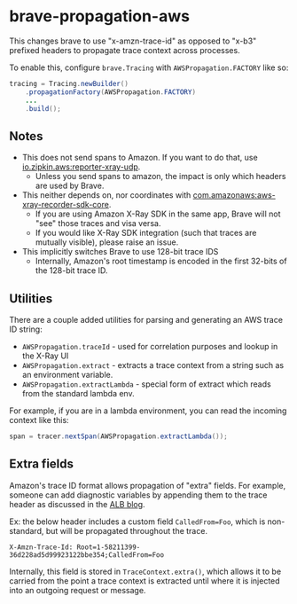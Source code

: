 # brave-propagation-aws
This changes brave to use "x-amzn-trace-id" as opposed to "x-b3" prefixed headers to propagate trace
context across processes.

To enable this, configure `brave.Tracing` with `AWSPropagation.FACTORY` like so:

```java
tracing = Tracing.newBuilder()
    .propagationFactory(AWSPropagation.FACTORY)
    ...
    .build();
```

## Notes
* This does not send spans to Amazon. If you want to do that, use [io.zipkin.aws:reporter-xray-udp](https://github.com/openzipkin/zipkin-aws).
  * Unless you send spans to amazon, the impact is only which headers are used by Brave.
* This neither depends on, nor coordinates with [com.amazonaws:aws-xray-recorder-sdk-core](http://docs.aws.amazon.com/xray/latest/devguide/xray-sdk-java.html).
  * If you are using Amazon X-Ray SDK in the same app, Brave will not "see" those traces and visa versa.
  * If you would like X-Ray SDK integration (such that traces are mutually visible), please raise an issue.
* This implicitly switches Brave to use 128-bit trace IDS
  * Internally, Amazon's root timestamp is encoded in the first 32-bits of the 128-bit trace ID.

## Utilities
There are a couple added utilities for parsing and generating an AWS trace ID string:

* `AWSPropagation.traceId` - used for correlation purposes and lookup in the X-Ray UI
* `AWSPropagation.extract` - extracts a trace context from a string such as an environment variable.
* `AWSPropagation.extractLambda` - special form of extract which reads from the standard lambda env.

For example, if you are in a lambda environment, you can read the incoming context like this:
```java
span = tracer.nextSpan(AWSPropagation.extractLambda());
```

## Extra fields
Amazon's trace ID format allows propagation of "extra" fields. For example, someone can add
diagnostic variables by appending them to the trace header as discussed in the [ALB blog](https://aws.amazon.com/blogs/aws/application-performance-percentiles-and-request-tracing-for-aws-application-load-balancer/).

Ex: the below header includes a custom field `CalledFrom=Foo`, which is non-standard, but will be
propagated throughout the trace.
```
X-Amzn-Trace-Id: Root=1-58211399-36d228ad5d99923122bbe354;CalledFrom=Foo
```

Internally, this field is stored in `TraceContext.extra()`, which allows it to be carried from the
point a trace context is extracted until where it is injected into an outgoing request or message.
